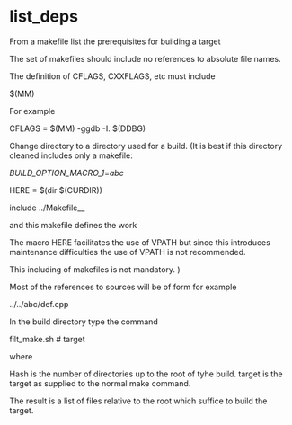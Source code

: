 # list_deps
From a makefile list the prerequisites for building a target

The set of makefiles should include no references to absolute file names.

The definition of CFLAGS, CXXFLAGS, etc must include 

$(MM)

For example 

CFLAGS = $(MM) -ggdb -I. $(DDBG)

Change directory to a directory used for a build.
(It is best if this directory cleaned includes only a makefile:

_BUILD_OPTION_MACRO_1_=_abc_

HERE = $(dir $(CURDIR))

include ../Makefile__

and this makefile defines the work

The macro HERE facilitates the use of VPATH but since this introduces maintenance difficulties the use of VPATH is not recommended.

This including of makefiles is not mandatory.
)

Most of the references to sources will be of form for example

../../abc/def.cpp

In the build directory type the command

filt_make.sh # target

where

 Hash is the number of directories up to the root of tyhe build.
 target is the target as supplied to the normal make command.

The result is a list of files relative to the root which suffice to build the target.




